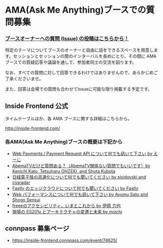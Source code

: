 # AMA(Ask Me Anything)ブースでの質問募集

### [ブースオーナーへの質問 (Issue) の投稿はこちらから！](https://github.com/insidefrontend/issue2-ama/issues/new)

特定のテーマについてブースのオーナーと自由に話をできるスペースを用意します。セッションとセッションの間のインターバルを長めにとり、その間に AMA ブースでの質疑応答や議論を通して、参加者同士の交流を図ります。

なお、すべての質問に対して回答できるわけではありませんので、あらかじめご了承くださいませ。

また、回答は会場での質問も合わせてIssueに可能な限り掲載する予定です。

## Inside Frontend 公式

タイムテーブルほか、各 AMA ブースに関する詳細はこちらから。

http://inside-frontend.com/

### 各AMA(Ask Me Anything)ブースの概要は下記から

- [Web Payments / Payment Request API について何でも訊いて下さい by えーじ](https://github.com/insidefrontend/issue-2/tree/master/topics/ama-booths/agektmr-payment)
- [AbemaTVだけど質問ある？（AbemaTV関係ない質問でもいいです）by Kenichi Kato, Tetsuharu OHZEKI, and Shota Kubota](https://github.com/insidefrontend/issue-2/tree/master/topics/ama-booths/saneyuki-abema)
- [日経電子版の高速化について何でも聞いてください by sisidovski and cssradar](https://github.com/insidefrontend/issue-2/tree/master/topics/ama-booths/sisidovski-nikkei)
- [Fastly のエッジクラウドについて何でも聞いてください by Fastly](https://github.com/insidefrontend/issue-2/tree/master/topics/ama-booths/toshiaizawa-fastly)
- [Web パフォーマンスについて何でも訊いて下さい by Ayumu Sato and Shogo Sensui](https://github.com/insidefrontend/issue-2/tree/master/topics/ama-booths/webperf)
- [freeeのアクセシビリティ、いまとこれから by 伊原 力也](https://github.com/insidefrontend/issue-2/tree/master/topics/seminars/magi1125-a11y)
- [現場の ES201x とアーキテクチャの変遷と未来 by mizchi](https://github.com/insidefrontend/issue-2/tree/master/topics/seminars/mizchi-es201x)

## connpass 募集ページ

- https://inside-frontend.connpass.com/event/74625/